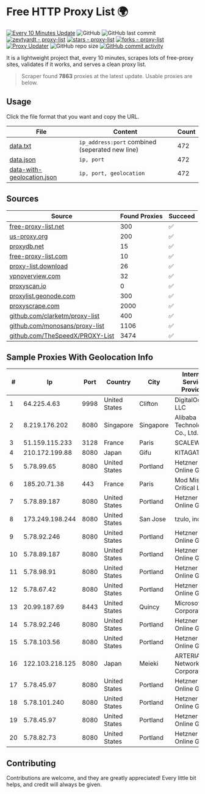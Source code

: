 
# Free HTTP Proxy List 🌍

[![Every 10 Minutes Update](https://github.com/mertguvencli/http-proxy-list/actions/workflows/main.yml/badge.svg?branch=main)](https://github.com/mertguvencli/http-proxy-list/actions/workflows/main.yml)
![GitHub](https://img.shields.io/github/license/mertguvencli/http-proxy-list)
![GitHub last commit](https://img.shields.io/github/last-commit/mertguvencli/http-proxy-list)
[![zevtyardt - proxy-list](https://img.shields.io/static/v1?label=zevtyardt&message=proxy-list&color=blue&logo=github)](https://github.com/zevtyardt/proxy-list "Go to GitHub repo")
[![stars - proxy-list](https://img.shields.io/github/stars/zevtyardt/proxy-list?style=social)](https://github.com/zevtyardt/proxy-list)
[![forks - proxy-list](https://img.shields.io/github/forks/zevtyardt/proxy-list?style=social)](https://github.com/zevtyardt/proxy-list)
[![Proxy Updater](https://github.com/zevtyardt/proxy-list/workflows/Proxy%20Updater/badge.svg)](https://github.com/zevtyardt/proxy-list/actions?query=workflow:"Proxy+Updater")
![GitHub repo size](https://img.shields.io/github/repo-size/zevtyardt/proxy-list)
[![GitHub commit activity](https://img.shields.io/github/commit-activity/m/zevtyardt/proxy-list?logo=commits)](https://github.com/zevtyardt/proxy-list/commits/main)

It is a lightweight project that, every 10 minutes, scrapes lots of free-proxy sites, validates if it works, and serves a clean proxy list.

> Scraper found **7863** proxies at the latest update. Usable proxies are below.

## Usage

Click the file format that you want and copy the URL.

|File|Content|Count|
|----|-------|-----|
|[data.txt](https://raw.githubusercontent.com/mertguvencli/http-proxy-list/main/proxy-list/data.txt)|`ip_address:port` combined (seperated new line)|472|
|[data.json](https://raw.githubusercontent.com/mertguvencli/http-proxy-list/main/proxy-list/data.json)|`ip, port`|472|
|[data-with-geolocation.json](https://raw.githubusercontent.com/mertguvencli/http-proxy-list/main/proxy-list/data-with-geolocation.json)|`ip, port, geolocation`|472|

## Sources

|Source|Found Proxies|Succeed|
|------|-------------|-------|
|[free-proxy-list.net](https://free-proxy-list.net)|300|✅|
|[us-proxy.org](https://www.us-proxy.org)|200|✅|
|[proxydb.net](http://proxydb.net)|15|✅|
|[free-proxy-list.com](https://free-proxy-list.com/?page=&port=&type%5B%5D=http&type%5B%5D=https&up_time=0&search=Search)|10|✅|
|[proxy-list.download](https://www.proxy-list.download/HTTP)|26|✅|
|[vpnoverview.com](https://vpnoverview.com/privacy/anonymous-browsing/free-proxy-servers)|32|✅|
|[proxyscan.io](https://www.proxyscan.io)|0|✅|
|[proxylist.geonode.com](https://proxylist.geonode.com/api/proxy-list?limit=300&page=1&sort_by=lastChecked&sort_type=desc&protocols=http,https)|300|✅|
|[proxyscrape.com](https://api.proxyscrape.com/v2/?request=displayproxies&protocol=http&timeout=10000&country=all&ssl=all&anonymity=all)|2000|✅|
|[github.com/clarketm/proxy-list](https://raw.githubusercontent.com/clarketm/proxy-list/master/proxy-list-raw.txt)|400|✅|
|[github.com/monosans/proxy-list](https://raw.githubusercontent.com/monosans/proxy-list/main/proxies/http.txt)|1106|✅|
|[github.com/TheSpeedX/PROXY-List](https://raw.githubusercontent.com/TheSpeedX/PROXY-List/master/http.txt)|3474|✅|


## Sample Proxies With Geolocation Info

|#|Ip|Port|Country|City|Internet Service Provider|
|-|--|----|-------|----|-------------------------|
|1|64.225.4.63|9998|United States|Clifton|DigitalOcean, LLC|
|2|8.219.176.202|8080|Singapore|Singapore|Alibaba (US) Technology Co., Ltd.|
|3|51.159.115.233|3128|France|Paris|SCALEWAY|
|4|210.172.199.88|8080|Japan|Gifu|KITAGATA|
|5|5.78.99.65|8080|United States|Portland|Hetzner Online GmbH|
|6|185.20.71.38|443|France|Paris|Mod Mission Critical LLC|
|7|5.78.89.187|8080|United States|Portland|Hetzner Online GmbH|
|8|173.249.198.244|8080|United States|San Jose|tzulo, inc.|
|9|5.78.92.246|8080|United States|Portland|Hetzner Online GmbH|
|10|5.78.89.187|8080|United States|Portland|Hetzner Online GmbH|
|11|5.78.98.91|8080|United States|Portland|Hetzner Online GmbH|
|12|5.78.67.42|8080|United States|Portland|Hetzner Online GmbH|
|13|20.99.187.69|8443|United States|Quincy|Microsoft Corporation|
|14|5.78.92.246|8080|United States|Portland|Hetzner Online GmbH|
|15|5.78.103.56|8080|United States|Portland|Hetzner Online GmbH|
|16|122.103.218.125|8080|Japan|Meieki|ARTERIA Networks Corporation|
|17|5.78.45.97|8080|United States|Portland|Hetzner Online GmbH|
|18|5.78.101.240|8080|United States|Portland|Hetzner Online GmbH|
|19|5.78.45.97|8080|United States|Portland|Hetzner Online GmbH|
|20|5.78.82.73|8080|United States|Portland|Hetzner Online GmbH|



## Contributing

Contributions are welcome, and they are greatly appreciated! Every
little bit helps, and credit will always be given.

